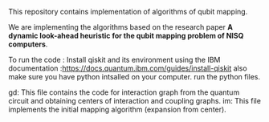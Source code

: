 This repository contains implementation of algorithms of qubit mapping.


We are implementing the algorithms based on the research paper **A dynamic look-ahead heuristic for the qubit mapping problem of NISQ computers**.

To run the code :
Install qiskit and its environment using the IBM documentation :https://docs.quantum.ibm.com/guides/install-qiskit
also make sure you have python intsalled on your computer.
run the  python files.

gd: This file contains the code for interaction graph from the quantum circuit and obtaining centers of interaction and coupling graphs.
im: This file implements the initial mapping algorithm (expansion from center).
